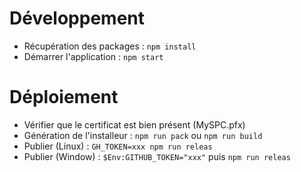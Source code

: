 # Développement

- Récupération des packages : `npm install`
- Démarrer l'application : `npm start`

# Déploiement

- Vérifier que le certificat est bien présent (MySPC.pfx)
- Génération de l'installeur : `npm run pack` ou `npm run build`
- Publier (Linux) : `GH_TOKEN=xxx npm run releas`
- Publier (Window) : `$Env:GITHUB_TOKEN="xxx"` puis `npm run releas`